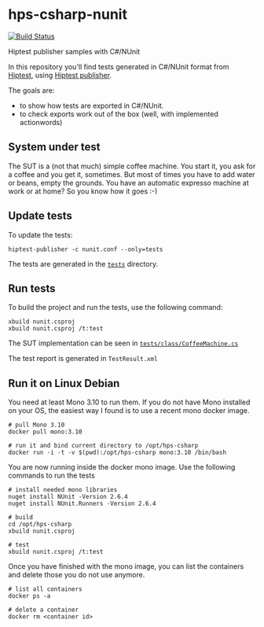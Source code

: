 # hps-csharp-nunit

[![Build Status](https://travis-ci.org/hiptest/hps-csharp-nunit.svg?branch=master)](https://travis-ci.org/hiptest/hps-csharp-nunit)

Hiptest publisher samples with C#/NUnit

In this repository you'll find tests generated in C#/NUnit format from [Hiptest](https://hiptest.net), using [Hiptest publisher](https://github.com/hiptest/hiptest-publisher).

The goals are:

 * to show how tests are exported in C#/NUnit.
 * to check exports work out of the box (well, with implemented actionwords)

System under test
------------------

The SUT is a (not that much) simple coffee machine. You start it, you ask for a coffee and you get it, sometimes. But most of times you have to add water or beans, empty the grounds. You have an automatic expresso machine at work or at home? So you know how it goes :-)

Update tests
-------------

To update the tests:

    hiptest-publisher -c nunit.conf --only=tests

The tests are generated in the [``tests``](https://github.com/hiptest/hps-csharp-nunit/tree/master/tests) directory.

Run tests
---------

To build the project and run the tests, use the following command:

    xbuild nunit.csproj
    xbuild nunit.csproj /t:test

The SUT implementation can be seen in [``tests/class/CoffeeMachine.cs``](https://github.com/hiptest/hps-csharp-nunit/tree/master/tests/class/CoffeeMachine.cs)

The test report is generated in ```TestResult.xml```


Run it on Linux Debian
----------------------

You need at least Mono 3.10 to run them. If you do not have Mono installed on
your OS, the easiest way I found is to use a recent mono docker image.

```
# pull Mono 3.10
docker pull mono:3.10

# run it and bind current directory to /opt/hps-csharp
docker run -i -t -v $(pwd):/opt/hps-csharp mono:3.10 /bin/bash
```

You are now running inside the docker mono image. Use the following commands
to run the tests

```
# install needed mono libraries
nuget install NUnit -Version 2.6.4
nuget install NUnit.Runners -Version 2.6.4

# build
cd /opt/hps-csharp
xbuild nunit.csproj

# test
xbuild nunit.csproj /t:test
```

Once you have finished with the mono image, you can list the containers and
delete those you do not use anymore.

```
# list all containers
docker ps -a

# delete a container
docker rm <container id>
```